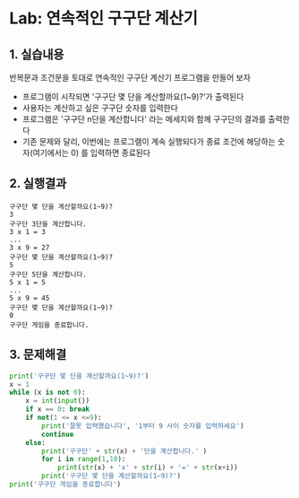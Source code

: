 # Lab: 연속적인 구구단 계산기



## 1. 실습내용



반복문과 조건문을 토대로 연속적인 구구단 계산기 프로그램을 만들어 보자

* 프로그램이 시작되면 '구구단 몇 단을 계산할까요(1~9)?'가 출력된다
* 사용자는 계산하고 싶은 구구단 숫자를 입력한다
* 프로그램은 '구구단 n단을 계산합니다' 라는 메세지와 함께 구구단의 결과를 출력한다
* 기존 문제와 달리, 이번에는 프로그램이 계속 실행되다가 종료 조건에 해당하는 숫자(여기에서는 0) 를 입력하면 종료된다



## 2. 실행결과

```text
구구단 몇 단을 계산할까요(1~9)?
3
구구단 3단을 계산합니다.
3 x 1 = 3
...
3 x 9 = 27
구구단 몇 단을 계산할까요(1~9)?
5
구구단 5단을 계산합니다.
5 x 1 = 5
...
5 x 9 = 45
구구단 몇 단을 계산할까요(1~9)?
0
구구단 게임을 종료합니다.
```



## 3. 문제해결

```python
print('구구단 몇 단을 계산할까요(1~9)?')
x = 1
while (x is not 0):
    x = int(input())
    if x == 0: break
    if not(1 <= x <=9):
        print('잘못 입력했습니다', '1부터 9 사이 숫자를 입력하세요')
        continue
    else:
        print('구구단' + str(x) + '단을 계산합니다.' )
        for i in range(1,10):
            print(str(x) + 'x' + str(i) + '=' + str(x+i))
        print('구구단 몇 단을 계산할까요(1~9)?')
print('구구단 게임을 종료합니다')        
```

